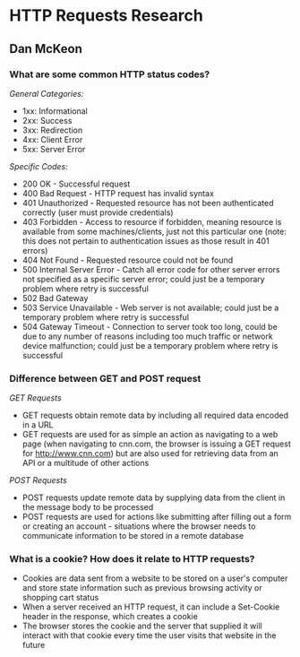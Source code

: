 # HTTP Requests Research
## Dan McKeon

### What are some common HTTP status codes?

*General Categories:*

* 1xx: Informational
* 2xx: Success
* 3xx: Redirection
* 4xx: Client Error 
* 5xx: Server Error

*Specific Codes:*

* 200 OK - Successful request
* 400 Bad Request - HTTP request has invalid syntax
* 401 Unauthorized - Requested resource has not been authenticated correctly (user must provide credentials)
* 403 Forbidden - Access to resource if forbidden, meaning resource is available from some machines/clients, just not this particular one (note: this does not pertain to authentication issues as those result in 401 errors)
* 404 Not Found - Requested resource could not be found
* 500 Internal Server Error - Catch all error code for other server errors not specified as a specific server error; could just be a temporary problem where retry is successful
* 502 Bad Gateway
* 503 Service Unavailable - Web server is not available; could just be a temporary problem where retry is successful
* 504 Gateway Timeout - Connection to server took too long, could be due to any number of reasons including too much traffic or network device malfunction; could just be a temporary problem where retry is successful

### Difference between GET and POST request

*GET Requests*

* GET requests obtain remote data by including all required data encoded in a URL
* GET requests are used for as simple an action as navigating to a web page (when navigating to cnn.com, the browser is issuing a GET request for http://www.cnn.com) but are also used for retrieving data from an API or a multitude of other actions

*POST Requests*

* POST requests update remote data by supplying data from the client in the message body to be processed
* POST requests are used for actions like submitting after filling out a form or creating an account - situations where the browser needs to communicate information to be stored in a remote database


### What is a cookie? How does it relate to HTTP requests?

* Cookies are data sent from a website to be stored on a user's computer and store state information such as previous browsing activity or shopping cart status
* When a server received an HTTP request, it can include a Set-Cookie header in the response, which creates a cookie
* The browser stores the cookie and the server that supplied it will interact with that cookie every time the user visits that website in the future




